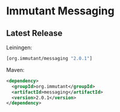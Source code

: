 # Immutant Messaging

## Latest Release

Leiningen:

``` clj
[org.immutant/messaging "2.0.1"]
```

Maven:

``` xml
<dependency>
  <groupId>org.immutant</groupId>
  <artifactId>messaging</artifactId>
  <version>2.0.1</version>
</dependency>
```
